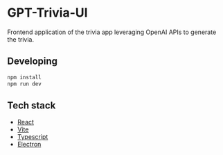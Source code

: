 # GPT-Trivia-UI

Frontend application of the trivia app leveraging OpenAI APIs to generate the trivia.

## Developing

```sh
npm install
npm run dev
```

## Tech stack

- [React](https://react.dev/)
- [Vite](https://vitejs.dev/)
- [Typescript](https://www.typescriptlang.org/)
- [Electron](https://www.electronjs.org/)
